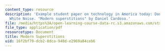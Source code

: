 ```yaml
---
content_type: resource
description: 'Example student paper on technology in America today: Don DeLillo''s
  White Noise. "Modern superstitions" by Daniel Cardoso.'
file: /media/https%3A/open-learning-course-data-rc.s3.amazonaws.com/sts-464-technology-and-the-literary-imagination-spring-2008/16f2bf79dcb28dca948de2969a84ceb6_dcardoso_wk2.pdf
file_type: application/pdf
resourcetype: Document
title: Modern Superstitions
uid: 16f2bf79-dcb2-8dca-948d-e2969a84ceb6
---
```

